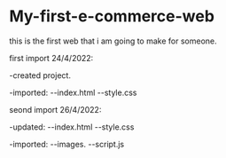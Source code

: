 # My-first-e-commerce-web
this is the first web that i am going to make for someone.
 
 first import 24/4/2022:
 
 -created project.
 
 -imported:
 --index.html 
 --style.css
 
 seond import 26/4/2022:

-updated:
 --index.html 
 --style.css
 
 -imported:
 --images.
 --script.js

